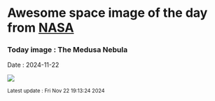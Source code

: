 
# Awesome space image of the day from [NASA](https://api.nasa.gov/)

### Today image : The Medusa Nebula
Date : 2024-11-22

![](https://apod.nasa.gov/apod/image/2411/MEDUSA_NEBULA_FINAL_BRS_SIGNED1024.jpg)

<small>Latest update : Fri Nov 22 19:13:24 2024</small>
        